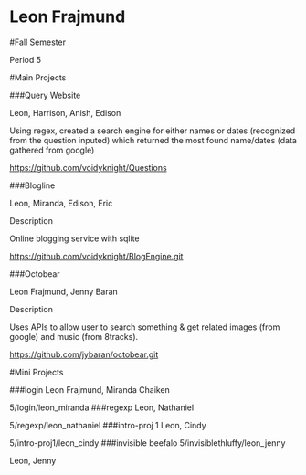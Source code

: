 Leon Frajmund
========
#Fall Semester

Period 5

#Main Projects

###Query Website

Leon, Harrison, Anish, Edison

Using regex, created a search engine for either names or dates (recognized from the question inputed) which returned the most found name/dates (data gathered from google)

https://github.com/voidyknight/Questions

###Blogline

Leon, Miranda, Edison, Eric

Description

Online blogging service with sqlite

https://github.com/voidyknight/BlogEngine.git

###Octobear

Leon Frajmund, Jenny Baran

Description

Uses APIs to allow user to search something & get related images (from google) and music (from 8tracks).

https://github.com/jybaran/octobear.git

#Mini Projects

###login
Leon Frajmund, Miranda Chaiken

5/login/leon_miranda
###regexp
Leon, Nathaniel

5/regexp/leon_nathaniel
###intro-proj 1
Leon, Cindy

5/intro-proj1/leon_cindy
###invisible beefalo
5/invisiblethluffy/leon_jenny

Leon, Jenny
